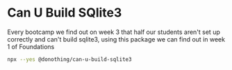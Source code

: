 # Can U Build SQlite3

Every bootcamp we find out on week 3 that half our students aren't set up
correctly and can't build sqlite3, using this package we can find out in week 1
of Foundations

```sh
npx --yes @donothing/can-u-build-sqlite3
```

